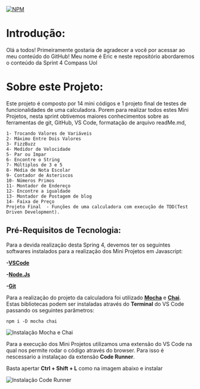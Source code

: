 [![NPM](https://img.shields.io/npm/l/react)](https://github.com/EricDemate/Rocketman_Eric_Demate_Compass/blob/develop/Licence)

# Introdução:
Olá a todos! Primeiramente gostaria de agradecer a você por acessar ao meu conteúdo do GitHub!
Meu nome é Eric e neste repositório abordaremos o conteúdo da Sprint 4 Compass Uol


# Sobre este Projeto:
Este projeto é composto por 14 mini códigos e 1 projeto final de testes de funcionalidades de uma calculadora.
Porem para realizar todos estes Mini Projetos, nesta sprint obtivemos maiores conhecimentos sobre as ferramentas de git, GitHub, VS Code, formatação de arquivo readMe.md,  

```
1- Trocando Valores de Variáveis
2- Máximo Entre Dois Valores
3- FizzBuzz
4- Medidor de Velocidade
5- Par ou Impar
6- Encontre o String
7- Múltiplos de 3 e 5
8- Média de Nota Escolar
9- Contador de Asteriscos
10- Números Primos
11- Montador de Endereço
12- Encontre a igualdade
13- Montador de Postagem de blog
14- Faixa de Preço
Projeto Final  - Funções de uma calculadora com execução de TDD(Test Driven Development). 
```


## Pré-Requisitos de Tecnologia:
Para a devida realização desta Spring 4, devemos ter os seguintes softwares instalados para a realização dos Mini Projetos em Javascript:

**-**[**VSCode**](https://code.visualstudio.com/)

**-**[**Node.Js**](https://nodejs.org/en/)

**-**[**Git**](https://git-scm.com/downloads)


Para a realização do projeto da calculadora foi utilizado [**Mocha**](https://mochajs.org/) e [**Chai**](https://www.chaijs.com/).
Estas bibliotecas podem ser instaladas através do **Terminal** do VS Code passando os seguintes parâmetros: 

```
npm i -D mocha chai
```
![Instalação Mocha e Chai](https://user-images.githubusercontent.com/64226050/182980264-05d9a5ba-993e-44f7-a7f7-8df9606ad006.png)


Para a execução dos Mini Projetos utilizamos uma extensão do VS Code na qual nos permite rodar o código através do browser.
Para isso é nescessario a instalaçao da extensão **Code Runner**. 

Basta apertar **Ctrl + Shift + L** como na imagem abaixo e instalar

![Instalação Code Runner](https://user-images.githubusercontent.com/64226050/182980198-b6b84ea6-ea7e-4012-9e60-53eab0817821.png)


